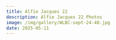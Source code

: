 ```yaml
---
title: Alfie Jacques 22
description: Alfie Jacques 22 Photos
image: /img/gallery/WLBC-sept-24-40.jpg
date: 2025-05-11
---
```


